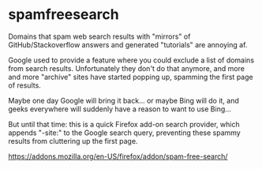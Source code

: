 # spamfreesearch

Domains that spam web search results with "mirrors" of GitHub/Stackoverflow answers and generated "tutorials" are annoying af.

Google used to provide a feature where you could exclude a list of domains from search results. Unfortunately they don't do that anymore, and more and more "archive" sites have started popping up, spamming the first page of results.

Maybe one day Google will bring it back... or maybe Bing will do it, and geeks everywhere will suddenly have a reason to want to use Bing...

But until that time: this is a quick Firefox add-on search provider, which appends "-site:" to the Google search query, preventing these spammy results from cluttering up the first page.

https://addons.mozilla.org/en-US/firefox/addon/spam-free-search/
